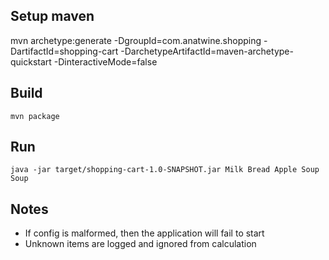 ## Setup maven
mvn archetype:generate -DgroupId=com.anatwine.shopping -DartifactId=shopping-cart -DarchetypeArtifactId=maven-archetype-quickstart -DinteractiveMode=false

## Build
```
mvn package
```

## Run
```
java -jar target/shopping-cart-1.0-SNAPSHOT.jar Milk Bread Apple Soup Soup
```

## Notes
- If config is malformed, then the application will fail to start
- Unknown items are logged and ignored from calculation
